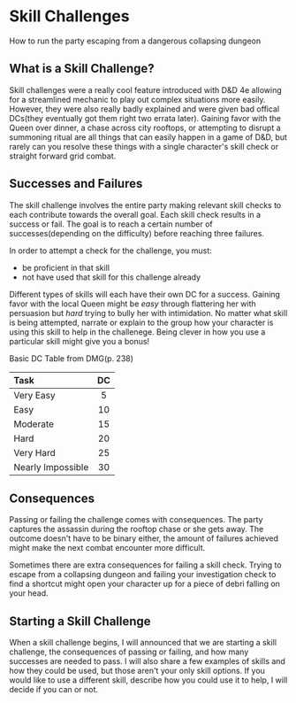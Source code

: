 Skill Challenges
======
How to run the party escaping from a dangerous collapsing dungeon

## What is a Skill Challenge?
Skill challenges were a really cool feature introduced with D&D 4e allowing for a streamlined mechanic to play out complex situations more easily. However, they were also really badly explained and were given bad offical DCs(they eventually got them right two errata later). Gaining favor with the Queen over dinner, a chase across city rooftops, or attempting to disrupt a summoning ritual are all things that can easily happen in a game of D&D, but rarely can you resolve these things with a single character's skill check or straight forward grid combat. 

## Successes and Failures
The skill challenge involves the entire party making relevant skill checks to each contribute towards the overall goal. Each skill check results in a success or fail. The goal is to reach a certain number of successes(depending on the difficulty) before reaching three failures.

In order to attempt a check for the challenge, you must:
* be proficient in that skill
* not have used that skill for this challenge already

Different types of skills will each have their own DC for a success. Gaining favor with the local Queen might be *easy* through flattering her with persuasion but *hard* trying to bully her with intimidation. No matter what skill is being attempted, narrate or explain to the group how your character is using this skill to help in the challenege. Being clever in how you use a particular skill might give you a bonus!

Basic DC Table from DMG(p. 238)

| Task | DC |
|:-----|:--:|
| Very Easy | 5 |
| Easy | 10 |
| Moderate | 15 |
| Hard | 20 |
| Very Hard | 25 |
| Nearly Impossible | 30 |

## Consequences
Passing or failing the challenge comes with consequences. The party captures the assassin during the rooftop chase or she gets away. The outcome doesn't have to be binary either, the amount of failures achieved might make the next combat encounter more difficult.

Sometimes there are extra consequences for failing a skill check. Trying to escape from a collapsing dungeon and failing your investigation check to find a shortcut might open your character up for a piece of debri falling on your head.

## Starting a Skill Challenge
When a skill challenge begins, I will announced that we are starting a skill challenge, the consequences of passing or failing, and how many successes are needed to pass. I will also share a few examples of skills and how they could be used, but those aren't your only skill options. If you would like to use a different skill, describe how you could use it to help, I will decide if you can or not.
